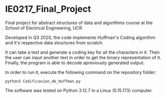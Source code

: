 # IE0217_Final_Project
Final project for abstract structures of data and algorithms course at the School of Electrical Engineering, UCR

Developed in Q3 2020, the code implements Huffman's Coding algorithm and it's respective data structures from scratch.

It can take a text and generate a coding key for all the characters in it. Then the user can input another text in order to get the binary representation of it. Finally, the program is able to decode apreviously generated output.

In order to run it, execute the following command on the repository folder:

`python3 Codificacion_de_Huffman.py`

The software was tested on Python 3.12.7 in a Linux (5.15.173) computer.
